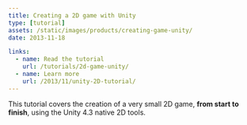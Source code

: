 ```yaml
---
title: Creating a 2D game with Unity
type: [tutorial]
assets: /static/images/products/creating-game-unity/
date: 2013-11-18

links:
  - name: Read the tutorial
    url: /tutorials/2d-game-unity/
  - name: Learn more
    url: /2013/11/unity-2D-tutorial/
---
```


This tutorial covers the creation of a very small 2D game, **from start to finish**, using the Unity 4.3 native 2D tools.
